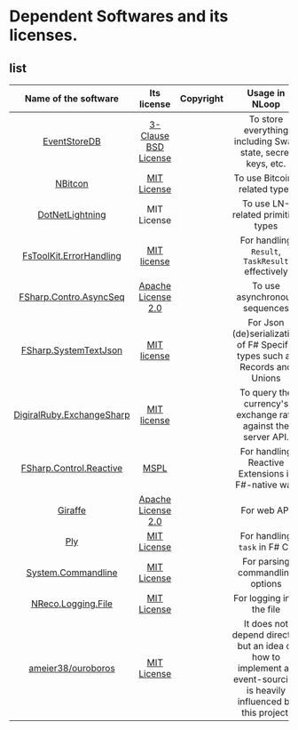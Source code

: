# Dependent Softwares and its licenses.

## list

| Name of the software | Its license | Copyright | Usage in NLoop |
| :---: | :---: | :---: | :---: |
| [EventStoreDB][esdb] | [3-Clause BSD License][esdb-license] |  | To store everything including Swap state, secret keys, etc. |
| [NBitcon][nbitcoin] | [MIT License][nbitcoin-license] |  | To use Bitcoin-related types |
| [DotNetLightning][dnl] | MIT License |  | To use LN-related primitive types | 
| [FsToolKit.ErrorHandling][fstoolkit] | [MIT license][fstoolkit-license] | | For handling `Result`, `TaskResult` effectively |
| [FSharp.Contro.AsyncSeq][asyncseq] |  [Apache License 2.0](asyncseq-license) |   | To use asynchronous sequences |
| [FSharp.SystemTextJson][fsharp-stj] |  [MIT license][fsharp-stj-license] |  | For Json (de)serialization of F# Specific types such as Records and Unions
| [DigiralRuby.ExchangeSharp][exchangesharp] | [MIT license][exchangesharp-license] | | To query the currency's exchange rate against the server API. |
| [FSharp.Control.Reactive][fcr] | [MSPL][fcr-license] | | For handling Reactive Extensions in F#-native way |
| [Giraffe][giraffe] | [Apache License 2.0][giraffe-license] | | For web API | [NetMQ][netmq] | [LGPL][netmq-license] | | For listening to bitcoind's zeromq interface | 
| [Ply][ply] | [MIT License][ply-license] |  | For handling `task` in F# CE |
| [System.Commandline][system-commandline] | [MIT License][system-commandline-license] | | For parsing commandline options |
| [NReco.Logging.File][nreco.logging] | [MIT License][nreco.logging-license] | | For logging into the file |
| [ameier38/ouroboros][ouroboros] | [MIT License][ouroboros-license] | | It does not depend directly, but an idea of how to implement an event-sourcing is heavily influenced by this project. |


[esdb]:https://github.com/EventStore/EventStore
[esdb-license]: https://github.com/EventStore/EventStore/blob/master/LICENSE.md
[nbitcoin]: https://github.com/MetacoSA/NBitcoin
[nbitcoin-license]: https://github.com/MetacoSA/NBitcoin/blob/master/LICENSE
[dnl]: https://github.com/joemphilips/DotNetLightning
[fstoolkit]: https://github.com/demystifyfp/FsToolkit.ErrorHandling
[fstoolkit-license]: https://github.com/demystifyfp/FsToolkit.ErrorHandling/blob/master/License
[asyncseq]: https://github.com/fsprojects/FSharp.Control.AsyncSeq
[asyncseq-license]: https://github.com/fsprojects/FSharp.Control.AsyncSeq/blob/main/LICENSE.md
[fsharp-stj]: https://github.com/Tarmil/FSharp.SystemTextJson
[fsharp-stj-license]: https://github.com/Tarmil/FSharp.SystemTextJson/blob/master/LICENSE
[exchangesharp]: https://github.com/techsoft3d/ExchangeSharp
[exchangesharp-license]: https://github.com/jjxtra/ExchangeSharp/blob/master/LICENSE.txt
[fcr]: https://github.com/fsprojects/FSharp.Control.Reactive
[fcr-license]: https://github.com/fsprojects/FSharp.Control.Reactive/blob/master/LICENSE.txt
[giraffe]: https://github.com/giraffe-fsharp/Giraffe
[giraffe-license]: https://github.com/giraffe-fsharp/Giraffe/blob/master/LICENSE
[netmq]: https://github.com/zeromq/netmq
[netmq-license]: https://github.com/zeromq/netmq/blob/master/COPYING.LESSER
[ply]: https://github.com/crowded/ply
[ply-license]: https://github.com/crowded/ply/blob/master/LICENSE.md
[system-commandline]: https://github.com/dotnet/command-line-api
[system-commandline-license]: https://github.com/dotnet/command-line-api/blob/main/LICENSE.md
[nreco.logging]: https://github.com/nreco/logging
[nreco.logging-license]: https://github.com/nreco/logging/blob/master/LICENSE
[ouroboros]: https://github.com/ameier38/ouroboros
[ouroboros-license]: https://github.com/ameier38/ouroboros/blob/master/LICENSE
